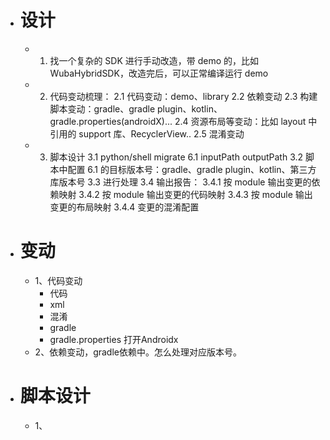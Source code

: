 - # 设计
	- 1. 找一个复杂的 SDK 进行手动改造，带 demo 的，比如 WubaHybridSDK，改造完后，可以正常编译运行 demo
	- 2. 代码变动梳理：
	    2.1 代码变动：demo、library
	    2.2 依赖变动
	    2.3 构建脚本变动：gradle、gradle plugin、kotlin、gradle.properties(androidX)...
	    2.4 资源布局等变动：比如 layout 中引用的 support 库、RecyclerView..
	    2.5 混淆变动
	- 3. 脚本设计
	    3.1 python/shell migrate 6.1 inputPath outputPath
	    3.2 脚本中配置 6.1 的目标版本号：gradle、gradle plugin、kotlin、第三方库版本号
	    3.3 进行处理
	    3.4 输出报告：
	        3.4.1 按 module 输出变更的依赖映射
	        3.4.2 按 module 输出变更的代码映射
	        3.4.3 按 module 输出变更的布局映射
	        3.4.4 变更的混淆配置
- # 变动
	- 1、代码变动
		- 代码
		- xml
		- 混淆
		- gradle
		- gradle.properties  打开Androidx
	- 2、依赖变动，gradle依赖中。怎么处理对应版本号。
- # 脚本设计
	- 1、